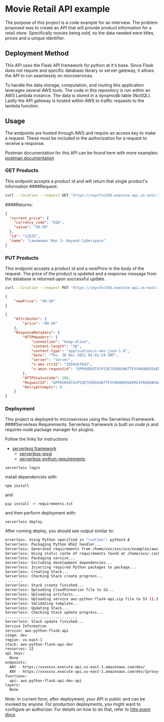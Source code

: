 # Movie Retail API example

The purpose of this project is a code example for an interview. The problem proposed was to create an API that will provide product information for a retail store. Specifically movies being sold, so the data needed were titles, prices and a unique identifier. 

## Deployment Method
This API uses the Flask API framework for python at it's base. Since Flask does not require and specific database library or server gateway, it allows the API to run seamlessly on microservices. 

To handle the data storage, computation, and routing this application leverages several AWS tools. The code in this repository is run within an AWS Lambda instance. The data is stored in a dynamodb table (NoSQL). Lastly the API gateway is hosted within AWS to traffic requests to the lambda function. 
## Usage
The endpoints are hosted through AWS and require an access key to make a request. These must be included in the authorization for a request to receive a response. 

Postman documentation for this API can be found here with more examples: [postman documentation](https://documenter.getpostman.com/view/18969743/UVRGF4hQ)
### GET Products
This endpoint accepts a product id and will return that single product's information
####Request:
```bash
curl --location --request GET 'https://ceyv7xc55b.execute-api.us-east-1.amazonaws.com/dev/products/11525'
```
####Returns:
```json
{
  "current_price": {
    "currency_code": "USD",
    "value": "99.99"
  },
  "id": "11525",
  "name": "Lawnmower Man 2: Beyond Cyberspace"
}
```

### PUT Products
This endpoint accepts a product id and a *newPrice* in the body of the request. The price of the product is updated and a response message from the database is returned upon successful update. 
```bash
curl --location --request PUT 'https://ceyv7xc55b.execute-api.us-east-1.amazonaws.com/dev/products/11525'
```
```json
{
    "newPrice": "99.99"
}
```
```json
{
    "Attributes": {
        "price": "99.99"
    },
    "ResponseMetadata": {
        "HTTPHeaders": {
            "connection": "keep-alive",
            "content-length": "38",
            "content-type": "application/x-amz-json-1.0",
            "date": "Thu, 30 Dec 2021 02:01:54 GMT",
            "server": "Server",
            "x-amz-crc32": "2059267042",
            "x-amzn-requestid": "GPPKUEKGT4JPI3E7SERO2H6TTFVV4KQNSO5AEMVJF66Q9ASUAAJG"
        },
        "HTTPStatusCode": 200,
        "RequestId": "GPPKUEKGT4JPI3E7SERO2H6TTFVV4KQNSO5AEMVJF66Q9ASUAAJG",
        "RetryAttempts": 0
    }
}
```
### Deployment

This project is deployed to microservices using the Serverless Framework.
####Serverless Requirements:
Serverless framework is built on *node js* and requires node package manager for plugins.

Follow the links for instructions
* [serverless framework](https://www.serverless.com/framework/docs/getting-started)
  - [serverless-wsgi](https://www.npmjs.com/package/serverless-wsgi)
  - [serverless-python-requirements](https://www.serverless.com/plugins/serverless-python-requirements)


```
serverless login
```

install dependencies with:

```
npm install
```

and

```
pip install -r requirements.txt
```

and then perform deployment with:

```
serverless deploy
```

After running deploy, you should see output similar to:

```bash
erverless: Using Python specified in "runtime": python3.8
Serverless: Packaging Python WSGI handler...
Serverless: Generated requirements from /home/xxx/xxx/xxx/examples/aws-python-flask-api/requirements.txt in /home/xxx/xxx/xxx/examples/aws-python-flask-api/.serverless/requirements.txt...
Serverless: Using static cache of requirements found at /home/xxx/.cache/serverless-python-requirements/62f10436f9a1bb8040df30ef2db5736c8015b18256bf0b6f1b0cbb2640030244_slspyc ...
Serverless: Packaging service...
Serverless: Excluding development dependencies...
Serverless: Injecting required Python packages to package...
Serverless: Creating Stack...
Serverless: Checking Stack create progress...
........
Serverless: Stack create finished...
Serverless: Uploading CloudFormation file to S3...
Serverless: Uploading artifacts...
Serverless: Uploading service aws-python-flask-api.zip file to S3 (1.3 MB)...
Serverless: Validating template...
Serverless: Updating Stack...
Serverless: Checking Stack update progress...
.................................
Serverless: Stack update finished...
Service Information
service: aws-python-flask-api
stage: dev
region: us-east-1
stack: aws-python-flask-api-dev
resources: 12
api keys:
  None
endpoints:
  ANY - https://xxxxxxx.execute-api.us-east-1.amazonaws.com/dev/
  ANY - https://xxxxxxx.execute-api.us-east-1.amazonaws.com/dev/{proxy+}
functions:
  api: aws-python-flask-api-dev-api
layers:
  None
```

_Note_: In current form, after deployment, your API is public and can be invoked by anyone. For production deployments, you might want to configure an authorizer. For details on how to do that, refer to [http event docs](https://www.serverless.com/framework/docs/providers/aws/events/apigateway/).